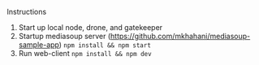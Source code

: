 Instructions

1. Start up local node, drone, and gatekeeper
1. Startup mediasoup server (https://github.com/mkhahani/mediasoup-sample-app) `npm install && npm start`
1. Run web-client `npm install && npm dev`
